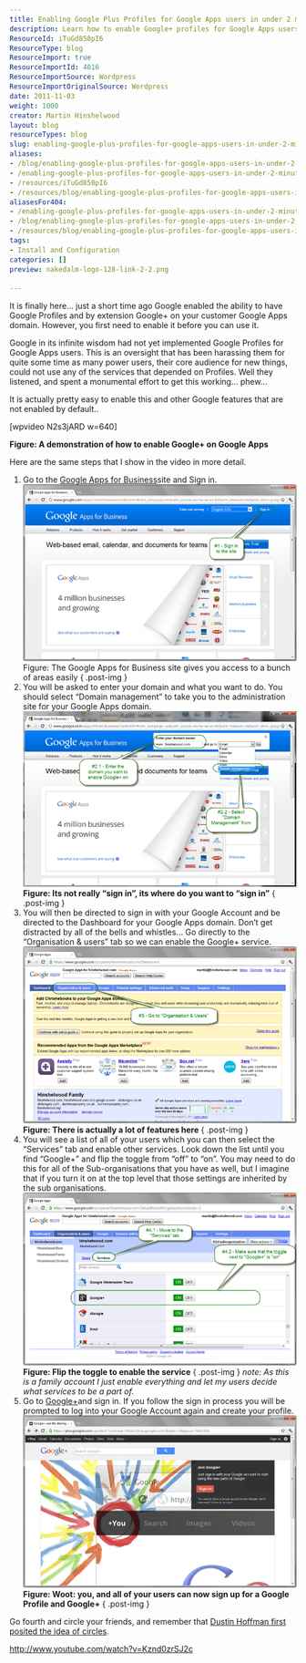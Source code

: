 ```yaml
---
title: Enabling Google Plus Profiles for Google Apps users in under 2 minutes
description: Learn how to enable Google+ profiles for Google Apps users in just 2 minutes. Follow our simple steps to unlock new features and enhance your experience!
ResourceId: iTuGd858pI6
ResourceType: blog
ResourceImport: true
ResourceImportId: 4016
ResourceImportSource: Wordpress
ResourceImportOriginalSource: Wordpress
date: 2011-11-03
weight: 1000
creator: Martin Hinshelwood
layout: blog
resourceTypes: blog
slug: enabling-google-plus-profiles-for-google-apps-users-in-under-2-minutes
aliases:
- /blog/enabling-google-plus-profiles-for-google-apps-users-in-under-2-minutes
- /enabling-google-plus-profiles-for-google-apps-users-in-under-2-minutes
- /resources/iTuGd858pI6
- /resources/blog/enabling-google-plus-profiles-for-google-apps-users-in-under-2-minutes
aliasesFor404:
- /enabling-google-plus-profiles-for-google-apps-users-in-under-2-minutes
- /blog/enabling-google-plus-profiles-for-google-apps-users-in-under-2-minutes
- /resources/blog/enabling-google-plus-profiles-for-google-apps-users-in-under-2-minutes
tags:
- Install and Configuration
categories: []
preview: nakedalm-logo-128-link-2-2.png

---
```

It is finally here… just a short time ago Google enabled the ability to have Google Profiles and by extension Google+ on your customer Google Apps domain. However, you first need to enable it before you can use it.

Google in its infinite wisdom had not yet implemented Google Profiles for Google Apps users. This is an oversight that has been harassing them for quite some time as many power users, their core audience for new things, could not use any of the services that depended on Profiles. Well they listened, and spent a monumental effort to get this working… phew…

It is actually pretty easy to enable this and other Google features that are not enabled by default..

\[wpvideo N2s3jARD w=640\]

**Figure: A demonstration of how to enable Google+ on Google Apps**

Here are the same steps that I show in the video in more detail.

1.  Go to the [Google Apps for Business](http://www.google.com/apps/intl/en/business/)site and Sign in.![SNAGHTMLe98856](images/SNAGHTMLe98856-3-3.png "SNAGHTMLe98856") Figure: The Google Apps for Business site gives you access to a bunch of areas easily
    { .post-img }
2.  You will be asked to enter your domain and what you want to do. You should select “Domain management” to take you to the administration site for your Google Apps domain.![image](images/image-1-1.png "image") **Figure: Its not really “sign in”, its where do you want to “sign in”**
    { .post-img }
3.  You will then be directed to sign in with your Google Account and be directed to the Dashboard for your Google Apps domain. Don’t get distracted by all of the bells and whistles… Go directly to the “Organisation & users” tab so we can enable the Google+ service.![SNAGHTMLecc6bc](images/SNAGHTMLecc6bc-4-4.png "SNAGHTMLecc6bc") **Figure: There is actually a lot of features here**
    { .post-img }
4.  You will see a list of all of your users which you can then select the “Services” tab and enable other services. Look down the list until you find “Google+” and flip the toggle from “off” to “on”. You may need to do this for all of the Sub-organisations that you have as well, but I imagine that if you turn it on at the top level that those settings are inherited by the sub organisations.![SNAGHTMLf94fe8](images/SNAGHTMLf94fe8-5-5.png "SNAGHTMLf94fe8") **Figure: Flip the toggle to enable the service**
    { .post-img }
    _note: As this is a family account I just enable everything and let my users decide what services to be a part of._
5.  Go to [Google+](http://plus.google.com)and sign in. If you follow the sign in process you will be prompted to log into your Google Account again and create your profile.![SNAGHTMLfdb3e8](images/SNAGHTMLfdb3e8-6-6.png "SNAGHTMLfdb3e8") **Figure: Woot: you, and all of your users can now sign up for a Google Profile and Google+**
    { .post-img }

Go fourth and circle your friends, and remember that [Dustin Hoffman first posited the idea of circles](http://www.youtube.com/watch?v=Kznd0zrSJ2c).

http://www.youtube.com/watch?v=Kznd0zrSJ2c
